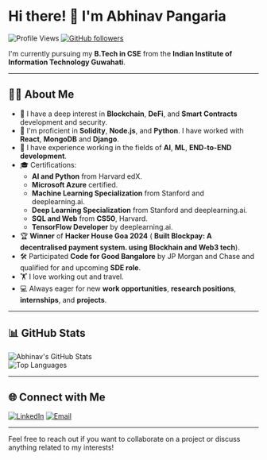 # Hi there! 👋 I'm Abhinav Pangaria

![Profile Views](https://komarev.com/ghpvc/?username=abhinavpangaria&color=blueviolet) 
[![GitHub followers](https://img.shields.io/github/followers/abhinavpangaria?label=Follow%20Me&style=social)](https://github.com/abhinavpangaria)

I'm currently pursuing my **B.Tech in CSE** from the **Indian Institute of Information Technology Guwahati**.

---

## 🧑‍💻 About Me

- 🔭 I have a deep interest in **Blockchain**, **DeFi**, and **Smart Contracts** development and security.
- 🌱 I'm proficient in **Solidity**, **Node.js**, and **Python**. I have worked with **React**, **MongoDB** and **Django**.
- 👯 I have experience working in the fields of **AI**, **ML**, **END-to-END development**. 
- 🎓 Certifications:
  - **AI and Python** from Harvard edX.
  - **Microsoft Azure** certified.
  - **Machine Learning Specialization** from Stanford and deeplearning.ai.
  - **Deep Learning Specialization** from Stanford and deeplearning.ai.
  - **SQL and Web** from **CS50**, Harvard.
  - **TensorFlow Developer** by deeplearning.ai.
- 🏆 **Winner** of **Hacker House Goa 2024** ( **Built Blockpay: A decentralised payment system. using Blockhain and Web3 tech**).
- 🛠️ Participated **Code for Good Bangalore** by JP Morgan and Chase and qualified for and upcoming **SDE role**.
- 🏋️ I love working out and travel.
- 💻 Always eager for new **work opportunities**, **research positions**, **internships**, and **projects**.

---

## 📊 GitHub Stats

![Abhinav's GitHub Stats](https://github-readme-stats.vercel.app/api?username=abhinavpangaria&show_icons=true&theme=radical)  
![Top Languages](https://github-readme-stats.vercel.app/api/top-langs/?username=abhinavpangaria&layout=compact&theme=radical)

---

## 🌐 Connect with Me

[![LinkedIn](https://img.shields.io/badge/LinkedIn-0077B5?style=for-the-badge&logo=linkedin&logoColor=white)](https://www.linkedin.com/in/abhinavpangaria1807200305) 
[![Email](https://img.shields.io/badge/Email-D14836?style=for-the-badge&logo=gmail&logoColor=white)](mailto:abhinavpangaria2003@gmail.com)

---

Feel free to reach out if you want to collaborate on a project or discuss anything related to my interests!

<!---
18Abhinav07/18Abhinav07 is a ✨ special ✨ repository because its `README.md` (this file) appears on your GitHub profile.
You can click the Preview link to take a look at your changes.
--->
